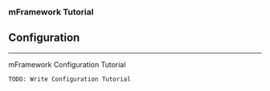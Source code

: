 ### mFramework Tutorial
## Configuration
----

mFramework Configuration Tutorial

    TODO: Write Configuration Tutorial